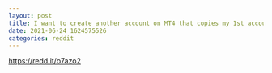 ```yaml
--- 
layout: post 
title: I want to create another account on MT4 that copies my 1st account. 
date: 2021-06-24 1624575526 
categories: reddit 
--- 
```

https://redd.it/o7azo2